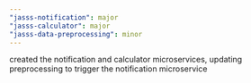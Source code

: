 ```yaml
---
"jasss-notification": major
"jasss-calculator": major
"jasss-data-preprocessing": minor
---
```


created the notification and calculator microservices, updating preprocessing to trigger the notification microservice
